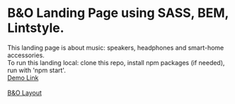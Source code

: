 # B&O Landing Page using SASS, BEM, Lintstyle.
This landing page is about music: speakers, headphones and smart-home accessories.
<br>
To run this landing local: clone this repo, install npm packages (if needed), run with 'npm start'.
<br>
[Demo Link](https://willwildred.github.io/bo-landing-page/)
<br>
<br>
[B&O Layout](https://www.figma.com/file/DtkQmQ797hk0nI4KfMi2Uq/BOSE-New-Version?type=design&node-id=6817-212&t=ZTV6Gl8NzaWkJ4FK-0)
